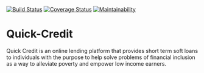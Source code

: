 [![Build Status](https://travis-ci.com/femitj/Quick-Credit.svg?branch=develop)](https://travis-ci.com/femitj/Quick-Credit)
[![Coverage Status](https://coveralls.io/repos/github/femitj/Quick-Credit/badge.svg?branch=develop&service=github)](https://coveralls.io/github/femitj/Quick-Credit?branch=develop&service=github)
[![Maintainability](https://api.codeclimate.com/v1/badges/11dfaa7124ce16a7752b/maintainability)](https://codeclimate.com/github/femitj/Quick-Credit/maintainability)

# Quick-Credit
Quick Credit is an online lending platform that provides short term soft loans to individuals with the purpose to help solve problems of financial inclusion as a way to alleviate poverty and empower low income earners.

